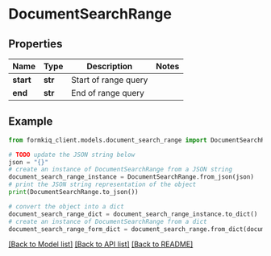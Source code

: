# DocumentSearchRange


## Properties

Name | Type | Description | Notes
------------ | ------------- | ------------- | -------------
**start** | **str** | Start of range query | 
**end** | **str** | End of range query | 

## Example

```python
from formkiq_client.models.document_search_range import DocumentSearchRange

# TODO update the JSON string below
json = "{}"
# create an instance of DocumentSearchRange from a JSON string
document_search_range_instance = DocumentSearchRange.from_json(json)
# print the JSON string representation of the object
print(DocumentSearchRange.to_json())

# convert the object into a dict
document_search_range_dict = document_search_range_instance.to_dict()
# create an instance of DocumentSearchRange from a dict
document_search_range_form_dict = document_search_range.from_dict(document_search_range_dict)
```
[[Back to Model list]](../README.md#documentation-for-models) [[Back to API list]](../README.md#documentation-for-api-endpoints) [[Back to README]](../README.md)


